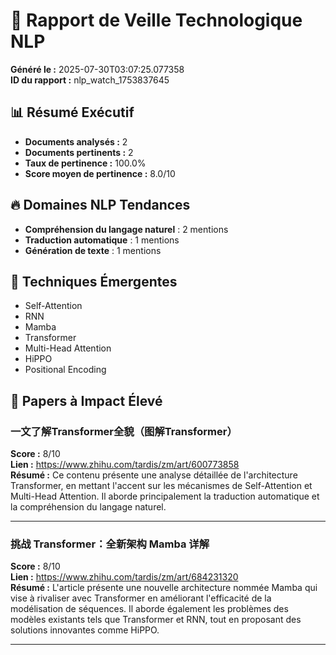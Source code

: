 # 🤖 Rapport de Veille Technologique NLP

**Généré le :** 2025-07-30T03:07:25.077358  
**ID du rapport :** nlp_watch_1753837645

## 📊 Résumé Exécutif

- **Documents analysés :** 2
- **Documents pertinents :** 2
- **Taux de pertinence :** 100.0%
- **Score moyen de pertinence :** 8.0/10

## 🔥 Domaines NLP Tendances

- **Compréhension du langage naturel** : 2 mentions
- **Traduction automatique** : 1 mentions
- **Génération de texte** : 1 mentions

## 🚀 Techniques Émergentes

- Self-Attention
- RNN
- Mamba
- Transformer
- Multi-Head Attention
- HiPPO
- Positional Encoding

## 📑 Papers à Impact Élevé

### 一文了解Transformer全貌（图解Transformer）
**Score :** 8/10  
**Lien :** https://www.zhihu.com/tardis/zm/art/600773858  
**Résumé :** Ce contenu présente une analyse détaillée de l'architecture Transformer, en mettant l'accent sur les mécanismes de Self-Attention et Multi-Head Attention. Il aborde principalement la traduction automatique et la compréhension du langage naturel.

---

### 挑战 Transformer：全新架构 Mamba 详解
**Score :** 8/10  
**Lien :** https://www.zhihu.com/tardis/zm/art/684231320  
**Résumé :** L'article présente une nouvelle architecture nommée Mamba qui vise à rivaliser avec Transformer en améliorant l'efficacité de la modélisation de séquences. Il aborde également les problèmes des modèles existants tels que Transformer et RNN, tout en proposant des solutions innovantes comme HiPPO.

---

